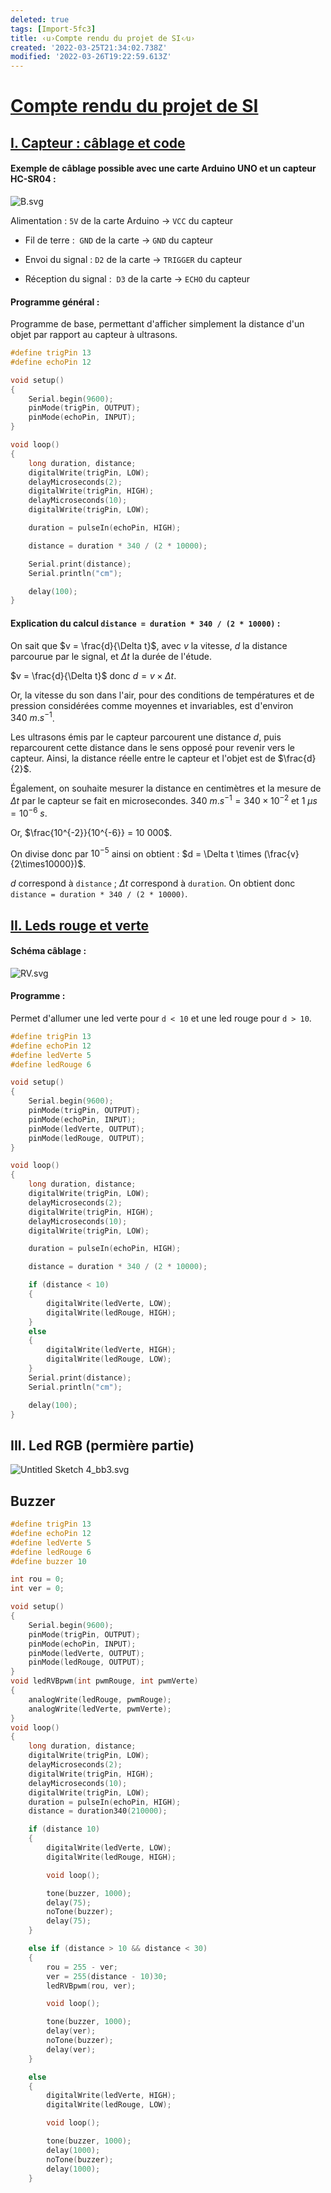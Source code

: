 ```yaml
---
deleted: true
tags: [Import-5fc3]
title: ‹u›Compte rendu du projet de SI‹⁄u›
created: '2022-03-25T21:34:02.738Z'
modified: '2022-03-26T19:22:59.613Z'
---
```


# <u>Compte rendu du projet de SI</u>

## <u>I. Capteur : câblage et code</u>

#### Exemple de câblage possible avec une carte Arduino UNO et un capteur HC-SR04 :



![B.svg](C:\Users\aulys\Downloads\B.svg)

Alimentation : `5V` de la carte Arduino → `VCC` du capteur

- Fil de terre :  `GND` de la carte → `GND` du capteur

- Envoi du signal : `D2` de la carte → `TRIGGER` du capteur

- Réception du signal :  `D3` de la carte → `ECHO` du capteur

#### Programme général :

Programme de base, permettant d'afficher simplement la distance d'un objet par rapport au capteur à ultrasons. 

```c
#define trigPin 13
#define echoPin 12

void setup()
{
    Serial.begin(9600);
    pinMode(trigPin, OUTPUT);
    pinMode(echoPin, INPUT);
}

void loop()
{
    long duration, distance;
    digitalWrite(trigPin, LOW);
    delayMicroseconds(2);
    digitalWrite(trigPin, HIGH);
    delayMicroseconds(10);
    digitalWrite(trigPin, LOW);

    duration = pulseIn(echoPin, HIGH);

    distance = duration * 340 / (2 * 10000);

    Serial.print(distance);
    Serial.println("cm");

    delay(100);
}
```

#### Explication du calcul `distance = duration * 340 / (2 * 10000)` :

On sait que $v = \frac{d}{\Delta t}$, avec $v$ la vitesse, $d$ la distance parcourue par le signal, et $\Delta t$ la durée de l'étude.

$v = \frac{d}{\Delta t}$ donc $d = v \times  \Delta t$. 

Or, la vitesse du son dans l'air, pour des conditions de températures et de pression considérées comme moyennes et invariables, est d'environ $340\:m.s^{-1}$. 

Les ultrasons émis par le capteur parcourent une distance $d$, puis reparcourent cette distance dans le sens opposé pour revenir vers le capteur. Ainsi, la distance réelle entre le capteur et l'objet est de $\frac{d}{2}$.

Également, on souhaite mesurer la distance en centimètres et la mesure de $\Delta t$ par le capteur se fait en microsecondes. $340\:m.s^{-1}= 340\times10^{-2}$ et $1\: µs = 10^{-6}\:s$. 

Or, $\frac{10^{-2}}{10^{-6}} = 10 000$.

On divise donc par $10^{-5}$ ainsi on obtient : $d = \Delta t \times (\frac{v}{2\times10000})$.

$d$ correspond à `distance` ; $\Delta t$ correspond à `duration`. On obtient donc `distance = duration * 340 / (2 * 10000)`. 



## <u>II. Leds rouge et verte</u>

#### Schéma câblage :



![RV.svg](C:\Users\aulys\Downloads\RV.svg)

#### Programme :

Permet d'allumer une led verte pour `d < 10` et une led rouge pour `d > 10`.

```c
#define trigPin 13
#define echoPin 12
#define ledVerte 5
#define ledRouge 6

void setup()
{
    Serial.begin(9600);
    pinMode(trigPin, OUTPUT);
    pinMode(echoPin, INPUT);
    pinMode(ledVerte, OUTPUT);
    pinMode(ledRouge, OUTPUT);
}

void loop()
{
    long duration, distance;
    digitalWrite(trigPin, LOW);
    delayMicroseconds(2);
    digitalWrite(trigPin, HIGH);
    delayMicroseconds(10);
    digitalWrite(trigPin, LOW);

    duration = pulseIn(echoPin, HIGH);

    distance = duration * 340 / (2 * 10000);

    if (distance < 10)
    {
        digitalWrite(ledVerte, LOW);
        digitalWrite(ledRouge, HIGH);
    }
    else
    {
        digitalWrite(ledVerte, HIGH);
        digitalWrite(ledRouge, LOW);
    }
    Serial.print(distance);
    Serial.println("cm");

    delay(100);
}
```

## III. Led RGB (permière partie)

![Untitled Sketch 4_bb3.svg](C:\Users\aulys\Downloads\Untitled%20Sketch%204_bb3.svg)



 

## Buzzer

```c
#define trigPin 13
#define echoPin 12
#define ledVerte 5
#define ledRouge 6
#define buzzer 10

int rou = 0;
int ver = 0;

void setup()
{
    Serial.begin(9600);
    pinMode(trigPin, OUTPUT);
    pinMode(echoPin, INPUT);
    pinMode(ledVerte, OUTPUT);
    pinMode(ledRouge, OUTPUT);
}
void ledRVBpwm(int pwmRouge, int pwmVerte)
{
    analogWrite(ledRouge, pwmRouge);
    analogWrite(ledVerte, pwmVerte);
}
void loop()
{
    long duration, distance;
    digitalWrite(trigPin, LOW);
    delayMicroseconds(2);
    digitalWrite(trigPin, HIGH);
    delayMicroseconds(10);
    digitalWrite(trigPin, LOW);
    duration = pulseIn(echoPin, HIGH);
    distance = duration340(210000);

    if (distance 10)
    {
        digitalWrite(ledVerte, LOW);
        digitalWrite(ledRouge, HIGH);

        void loop();

        tone(buzzer, 1000);
        delay(75);
        noTone(buzzer);
        delay(75);
    }

    else if (distance > 10 && distance < 30)
    {
        rou = 255 - ver;
        ver = 255(distance - 10)30;
        ledRVBpwm(rou, ver);

        void loop();

        tone(buzzer, 1000);
        delay(ver);
        noTone(buzzer);
        delay(ver);
    }

    else
    {
        digitalWrite(ledVerte, HIGH);
        digitalWrite(ledRouge, LOW);

        void loop();

        tone(buzzer, 1000);
        delay(1000);
        noTone(buzzer);
        delay(1000);
    }
```
